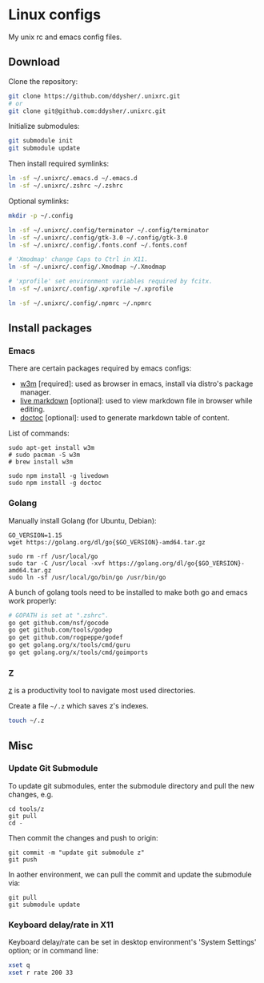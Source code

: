 # Linux configs

My unix rc and emacs config files.

## Download

Clone the repository:

```sh
git clone https://github.com/ddysher/.unixrc.git
# or
git clone git@github.com:ddysher/.unixrc.git
```

Initialize submodules:

```sh
git submodule init
git submodule update
```

Then install required symlinks:

```bash
ln -sf ~/.unixrc/.emacs.d ~/.emacs.d
ln -sf ~/.unixrc/.zshrc ~/.zshrc
```

Optional symlinks:

```bash
mkdir -p ~/.config

ln -sf ~/.unixrc/.config/terminator ~/.config/terminator
ln -sf ~/.unixrc/.config/gtk-3.0 ~/.config/gtk-3.0
ln -sf ~/.unixrc/.config/.fonts.conf ~/.fonts.conf

# 'Xmodmap' change Caps to Ctrl in X11.
ln -sf ~/.unixrc/.config/.Xmodmap ~/.Xmodmap

# 'xprofile' set environment variables required by fcitx.
ln -sf ~/.unixrc/.config/.xprofile ~/.xprofile

ln -sf ~/.unixrc/.config/.npmrc ~/.npmrc
```

## Install packages

### Emacs

There are certain packages required by emacs configs:

- [w3m](http://w3m.sourceforge.net/) [required]: used as browser in emacs, install via distro's package manager.
- [live markdown](https://github.com/shime/livedown) [optional]: used to view markdown file in browser while editing.
- [doctoc](https://github.com/thlorenz/doctoc) [optional]: used to generate markdown table of content.

List of commands:

```
sudo apt-get install w3m
# sudo pacman -S w3m
# brew install w3m

sudo npm install -g livedown
sudo npm install -g doctoc
```

### Golang

Manually install Golang (for Ubuntu, Debian):

```
GO_VERSION=1.15
wget https://golang.org/dl/go{$GO_VERSION}-amd64.tar.gz

sudo rm -rf /usr/local/go
sudo tar -C /usr/local -xvf https://golang.org/dl/go{$GO_VERSION}-amd64.tar.gz
sudo ln -sf /usr/local/go/bin/go /usr/bin/go
```

A bunch of golang tools need to be installed to make both go and emacs work properly:

```sh
# GOPATH is set at ".zshrc".
go get github.com/nsf/gocode
go get github.com/tools/godep
go get github.com/rogpeppe/godef
go get golang.org/x/tools/cmd/guru
go get golang.org/x/tools/cmd/goimports
```

### Z

[z](https://github.com/rupa/z) is a productivity tool to navigate most used directories.

Create a file `~/.z` which saves z's indexes.

```sh
touch ~/.z
```

## Misc

### Update Git Submodule

To update git submodules, enter the submodule directory and pull the new changes, e.g.

```
cd tools/z
git pull
cd -
```

Then commit the changes and push to origin:

```
git commit -m "update git submodule z"
git push
```

In aother environment, we can pull the commit and update the submodule via:

```
git pull
git submodule update
```

### Keyboard delay/rate in X11

Keyboard delay/rate can be set in desktop environment's 'System Settings' option;
or in command line:
```sh
xset q
xset r rate 200 33
```
